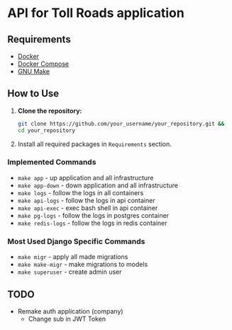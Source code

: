 # API for Toll Roads application

## Requirements

- [Docker](https://www.docker.com/get-started)
- [Docker Compose](https://docs.docker.com/compose/install/)
- [GNU Make](https://www.gnu.org/software/make/)

## How to Use

1. **Clone the repository:**

   ```bash
   git clone https://github.com/your_username/your_repository.git &&
   cd your_repository
   ```

2. Install all required packages in `Requirements` section.


### Implemented Commands
* `make app` - up application and all infrastructure
* `make app-down` - down application and all infrastructure
* `make logs` - follow the logs in all containers
* `make api-logs` - follow the logs in api container
* `make api-exec` - exec bash shell in api container
* `make pg-logs` - follow the logs in postgres container
* `make redis-logs` - follow the logs in redis container

### Most Used Django Specific Commands

* `make migr` - apply all made migrations
* `make make-migr` - make migrations to models
* `make superuser` - create admin user

## TODO

* Remake auth application (company)
   * Change sub in JWT Token
